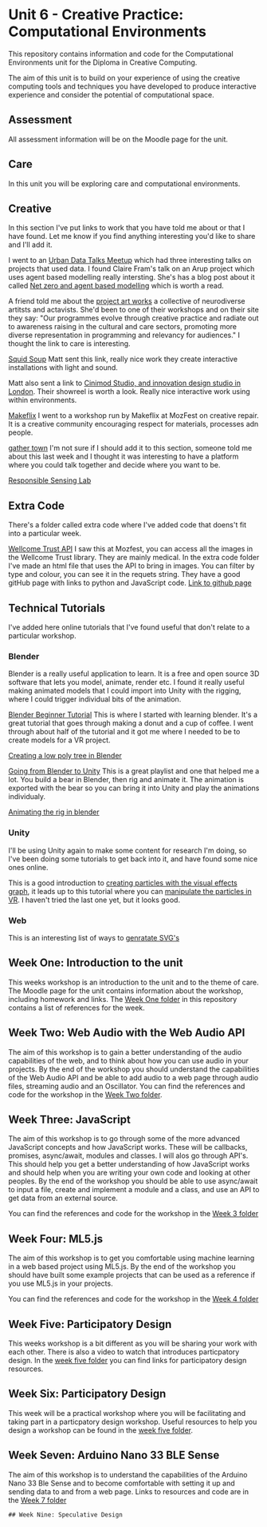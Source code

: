 # Unit 6 - Creative Practice: Computational Environments
This repository contains information and code for the Computational Environments unit for the Diploma in Creative Computing.

The aim of this unit is to build on your experience of using the creative computing tools and techniques you have developed to produce interactive experience and consider the potential of computational space.

## Assessment
All assessment information will be on the Moodle page for the unit.

## Care
In this unit you will be exploring care and computational environments.

## Creative
In this section I've put links to work that you have told me about or that I have found. Let me know if you find anything interesting you'd like to share and I'll add it.

I went to an [Urban Data Talks Meetup](https://www.meetup.com/urban-data-talks/) which had three interesting talks on projects that used data. I found Claire Fram's talk on an Arup project which uses agent based modelling really intersting. She's has a blog post about it called [Net zero and agent based modelling](https://medium.com/arupcitymodelling/net-zero-and-agent-based-modelling-7ee090f42a4d)
 which is worth a read. 

 A friend told me about the [project art works](https://projectartworks.org/) a collective of neurodiverse artitsts and actavists. She'd been to one of their workshops and on their site they say: "Our programmes evolve through creative practice and radiate out to awareness raising in the cultural and care sectors, promoting more diverse representation in programming and relevancy for audiences." I thought the link to care is interesting.

[Squid Soup](https://www.squidsoup.org/)
Matt sent this link, really nice work they create interactive installations with light and sound.

Matt also sent a link to [Cinimod Studio, and innovation design studio in London](https://www.cinimodstudio.com/). Their showreel is worth a look. Really nice interactive work using within environments.

[Makeflix](https://www.makeflix.org/)
I went to a workshop run by Makeflix at MozFest on creative repair. It is a creative community encouraging respect for materials, processes adn people.

[gather town](https://gather.town) I'm not sure if I should add it to this section, someone told me about this last week and I thought it was interesting to have a platform where you could talk together and decide where you want to be.

[Responsible Sensing Lab](https://www.ams-institute.org/urban-challenges/urban-data-intelligence/responsible-sensing-lab/)

## Extra Code
There's a folder called extra code where I've added code that doens't fit into a particular week. 

[Wellcome Trust API](https://developers.wellcomecollection.org/)
I saw this at Mozfest, you can access all the images in the Wellcome Trust library. They are mainly medical. In the extra code folder I've made an html file that uses the API to bring in images. You can filter by type and colour, you can see it in the requets string. They have a good gitHub page with links to python and JavaScript code. [Link to github page](https://github.com/wellcomecollection/mozfest)

## Technical Tutorials
I've added here online tutorials that I've found useful that don't relate to a particular workshop. 

### Blender
Blender is a really useful application to learn. It is a free and open source 3D software that lets you model, animate, render etc. I found it really useful making animated models that I could import into Unity with the rigging, where I could trigger individual bits of the animation.

[Blender Beginner Tutorial](https://www.youtube.com/watch?v=TPrnSACiTJ4)
This is where I started with learning blender. It's a great tutorial that goes through making a donut and a cup of coffee. I went through about half of the tutorial and it got me where I needed to be to create models for a VR project.

[Creating a low poly tree in Blender](https://www.youtube.com/watch?v=wB0VgyN8tOw)

[Going from Blender to Unity](https://www.youtube.com/watch?v=B31fb5efsM4&list=PLA6Gf0nq2Gh4AVFeqUL7xUfoxASM6izh5) This is a great playlist and one that helped me a lot. You build a bear in Blender, then rig and animate it. The animation is exported with the bear so you can bring it into Unity and play the animations individualy.

[Animating the rig in blender](https://www.youtube.com/watch?v=weMes839wlc)

### Unity
I'll be using Unity again to make some content for research I'm doing, so I've been doing some tutorials to get back into it, and have found some nice ones online.

This is a good introduction to [creating particles with the visual effects graph](https://www.youtube.com/watch?v=TwWL5IY4Lqs), it leads up to this tutorial where you can [manipulate the particles in VR](https://www.youtube.com/watch?v=EyMF2Wo1awo). I haven't tried the last one yet, but it looks good.

### Web
This is an interesting list of ways to [genratate SVG's](https://www.smashingmagazine.com/2021/03/svg-generators/?ref=sidebar)

## Week One: Introduction to the unit
This weeks workshop is an introduction to the unit and to the theme of care. The Moodle page for the unit contains information about the workshop, including homework and links. The [Week One folder](https://github.com/developdata/CCIDiploma-Unit6/tree/main/Week%20One%20Introduction) in this repository contains a list of references for the week.

## Week Two: Web Audio with the Web Audio API
The aim of this workshop is to gain a better understanding of the audio capabilities of the web, and to think about how you can use audio in your projects. By the end of the workshop you should understand the capabilities of the Web Audio API and be able to add audio to a web page through audio files, streaming audio and an Oscillator. You can find the references and code for the workshop in the [Week Two folder](https://github.com/developdata/CCIDiploma-Unit6/tree/main/Week%20Two%20Audio).

## Week Three: JavaScript
The aim of this workshop is to go through some of the more advanced JavaScript concepts and how JavaScript works. These will be callbacks, promises, async/await, modules and classes. I will alos go through API's. This should help you get a better understanding of how JavaScript works and should help when you are writing your own code and looking at other peoples. By the end of the workshop you should be able to use async/await to input a file, create and implement a module and a class, and use an API to get data from an external source.

 You can find the references and code for the workshop in the [Week 3 folder](https://github.com/developdata/CCIDiploma-Unit6/tree/main/Week%203%20JavaScript)

 ## Week Four: ML5.js
 The aim of this workshop is to get you comfortable using machine learning in a web based project using ML5.js. By the end of the workshop you should have built some example projects that can be used as a reference if you use ML5.js in your projects.

 You can find the references and code for the workshop in the [Week 4 folder](https://github.com/developdata/CCIDiploma-Unit6/tree/main/Week%204%20ml5.js)

 ## Week Five: Participatory Design
 This weeks workshop is a bit different as you will be sharing your work with each other. There is also a video to watch that introduces particpatory design. In the [week five folder](https://github.com/developdata/CCIDiploma-Unit6/tree/main/Week%205%20Participatory%20design) you can find links for participatory design resources.

  ## Week Six: Participatory Design
  This week will be a practical workshop where you will be facilitating and taking part in a particpatory design workshop. Useful resources to help you design a workshop can be found in the [week five folder](https://github.com/developdata/CCIDiploma-Unit6/tree/main/Week%205%20Participatory%20design).

  ## Week Seven: Arduino Nano 33 BLE Sense
  The aim of this workshop is to understand the capabilities of the Arduino Nano 33 Ble Sense and to become comfortable with setting it up and sending data to and from a web page. Links to resources and code are in the [Week 7 folder](https://github.com/developdata/CCIDiploma-Unit6/tree/main/Week%207%20Arduino%20Nano%2033%20BLE%20Sense)

    ## Week Nine: Speculative Design
